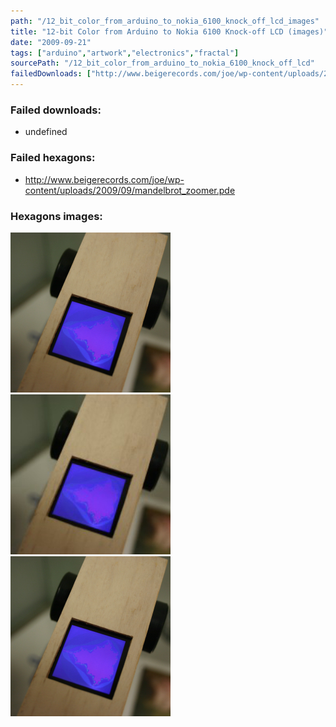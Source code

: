 ```yaml
---
path: "/12_bit_color_from_arduino_to_nokia_6100_knock_off_lcd_images"
title: "12-bit Color from Arduino to Nokia 6100 Knock-off LCD (images)"
date: "2009-09-21"
tags: ["arduino","artwork","electronics","fractal"]
sourcePath: "/12_bit_color_from_arduino_to_nokia_6100_knock_off_lcd"
failedDownloads: ["http://www.beigerecords.com/joe/wp-content/uploads/2009/09/mandelbrot_zoomer.pde"]
---
```



### Failed downloads:
* undefined

### Failed hexagons:
* http://www.beigerecords.com/joe/wp-content/uploads/2009/09/mandelbrot_zoomer.pde

### Hexagons images:
![pinecar.jpeg_hexagon.jpeg](pinecar.jpeg_hexagon.jpeg)
 ![pinecar-300x200.jpg_hexagon.jpeg](pinecar-300x200.jpg_hexagon.jpeg)
 ![pinecar.jpg_hexagon.jpeg](pinecar.jpg_hexagon.jpeg)
